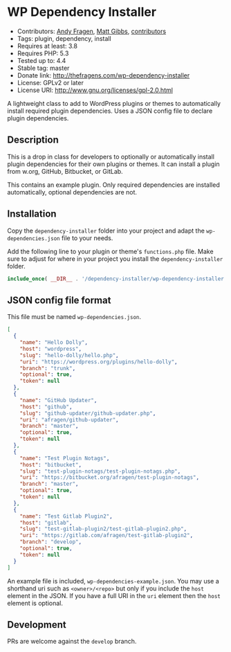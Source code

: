 # WP Dependency Installer
* Contributors: [Andy Fragen](https://github.com/afragen), [Matt Gibbs](https://github.com/mgibbs189), [contributors](https://github.com/afragen/wp-dependency-installer/graphs/contributors)
* Tags: plugin, dependency, install
* Requires at least: 3.8
* Requires PHP: 5.3
* Tested up to: 4.4
* Stable tag: master
* Donate link: http://thefragens.com/wp-dependency-installer
* License: GPLv2 or later
* License URI: http://www.gnu.org/licenses/gpl-2.0.html

A lightweight class to add to WordPress plugins or themes to automatically install required plugin dependencies. Uses a JSON config file to declare plugin dependencies.

## Description

This is a drop in class for developers to optionally or automatically install plugin dependencies for their own plugins or themes. It can install a plugin from w.org, GitHub, Bitbucket, or GitLab.

This contains an example plugin. Only required dependencies are installed automatically, optional dependencies are not.

## Installation

Copy the `dependency-installer` folder into your project and adapt the `wp-dependencies.json` file to your needs.

Add the following line to your plugin or theme's `functions.php` file. Make sure to adjust for where in your project you install the `dependency-installer` folder.

```php
include_once( __DIR__ . '/dependency-installer/wp-dependency-installer.php' );
```

## JSON config file format

This file must be named `wp-dependencies.json`.

```json
[
  {
    "name": "Hello Dolly",
    "host": "wordpress",
    "slug": "hello-dolly/hello.php",
    "uri": "https://wordpress.org/plugins/hello-dolly",
    "branch": "trunk",
    "optional": true,
    "token": null
  },
  {
    "name": "GitHub Updater",
	"host": "github",
	"slug": "github-updater/github-updater.php",
    "uri": "afragen/github-updater",
    "branch": "master",
    "optional": true,
    "token": null
  },
  {
    "name": "Test Plugin Notags",
    "host": "bitbucket",
    "slug": "test-plugin-notags/test-plugin-notags.php",
    "uri": "https://bitbucket.org/afragen/test-plugin-notags",
    "branch": "master",
    "optional": true,
    "token": null
  },
  {
    "name": "Test Gitlab Plugin2",
    "host": "gitlab",
    "slug": "test-gitlab-plugin2/test-gitlab-plugin2.php",
    "uri": "https://gitlab.com/afragen/test-gitlab-plugin2",
    "branch": "develop",
    "optional": true,
    "token": null
  }
]
```
An example file is included, `wp-dependencies-example.json`. You may use a shorthand uri such as `<owner>/<repo>` but only if you include the `host` element in the JSON. If you have a full URI in the `uri` element then the `host` element is optional.

## Development

PRs are welcome against the `develop` branch.
